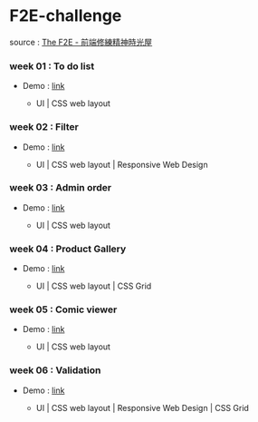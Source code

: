 # F2E-challenge

source : [The F2E - 前端修練精神時光屋](https://github.com/hexschool/TheF2E)

### week 01 : To do list

- Demo : [link](https://menghsuan.github.io/F2E-challenge/01/)

  - UI | CSS web layout 

### week 02 : Filter 

- Demo : [link](https://menghsuan.github.io/F2E-challenge/02/)

  - UI | CSS web layout | Responsive Web Design

### week 03 : Admin order

- Demo : [link](https://menghsuan.github.io/F2E-challenge/03/)

  - UI | CSS web layout 

### week 04 : Product Gallery 

- Demo : [link](https://menghsuan.github.io/F2E-challenge/04/)

  - UI | CSS web layout | CSS Grid

### week 05 : Comic viewer 

- Demo : [link](https://menghsuan.github.io/F2E-challenge/05/)

  - UI | CSS web layout

### week 06 : Validation 

- Demo : [link](https://menghsuan.github.io/F2E-challenge/06/)

  - UI | CSS web layout | Responsive Web Design | CSS Grid